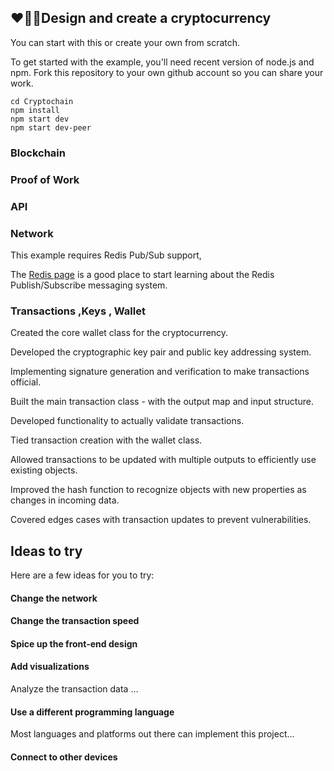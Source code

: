 ## ❤️👋💵Design and create a cryptocurrency

You can start with this or create your own from scratch.

To get started with the  example, you'll need recent version of node.js and npm. Fork this repository to your own github account so you can share your work.

```
cd Cryptochain
npm install
npm start dev
npm start dev-peer
```

### Blockchain

### Proof of Work

### API

### Network

This example requires Redis Pub/Sub support,

The [Redis page](https://redis.io/topics/pubsub) is a good place to start learning about the Redis Publish/Subscribe messaging system.

### Transactions ,Keys , Wallet

Created the core wallet class for the cryptocurrency.

Developed the cryptographic key pair and public key addressing system.

Implementing signature generation and verification to make transactions official.

Built the main transaction class - with the output map and input structure.

Developed functionality to actually validate transactions.

Tied transaction creation with the wallet class.

Allowed transactions to be updated with multiple outputs to efficiently use existing objects.

Improved the hash function to recognize objects with new properties as changes in incoming data.

Covered edges cases with transaction updates to prevent vulnerabilities.


## Ideas to try

Here are a few ideas for you to try:

#### Change the network


#### Change the transaction speed


#### Spice up the front-end design


#### Add visualizations

Analyze the transaction data ...

#### Use a different programming language

Most languages and platforms out there can implement this project...

#### Connect to other devices




